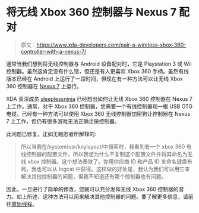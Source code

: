 # 将无线 Xbox 360 控制器与 Nexus 7 配对

> 原文：<https://www.xda-developers.com/pair-a-wireless-xbox-360-controller-with-a-nexus-7/>

通常当我们想到将无线控制器与 Android 设备配对时，它是 Playstation 3 或 Wii 控制器。虽然这肯定没有什么错，但还是有人更喜欢 Xbox 360 手柄。虽然有线版本已经在 Android 上运行了一段时间，但现在有一种方法可以让无线 Xbox 360 控制器在 [Nexus 7](http://forum.xda-developers.com/forumdisplay.php?f=1673) 上运行。

XDA 资深成员 [sleeplessninja](http://forum.xda-developers.com/member.php?u=3800396) 已经想出如何让无线 Xbox 360 控制器在 Nexus 7 上工作。通常，对于 Xbox 360 控制器，您需要一个有线控制器和一根 USB OTG 电缆。已经有一种方法可以使用 Xbox 360 无线控制器加密狗让控制器在 Nexus 7 上工作，但仍有很多游戏无法正确注册控制器。

此问题已修复。正如无眠忍者所解释的:

> 所以当我在/system/usr/keylayout/中搜索时，我看到有一个 xbox 360 有线控制器的配置文件，所以我想为什么不复制这个配置文件并将其命名为无线 xbox 控制器。这个想法奏效了。你用供应商 ID 和产品 ID 来命名键盘布局，我也可以从 logcat 中获得。这样做的好处是，我认为我们可以用它来解决其他控制器的问题，但我不知道还有哪个控制器也有问题。

因此，一旦进行了简单的修改，您就可以充分发挥无线 Xbox 360 控制器的潜力。如上所述，这种方法可以用来解决其他控制器的问题。要了解更多信息，请前往[原始线程](http://forum.xda-developers.com/showthread.php?t=1792531)。